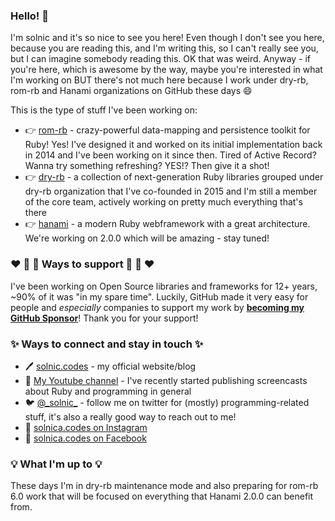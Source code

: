 ### Hello! 👋

I'm solnic and it's so nice to see you here! Even though I don't see you here, because you are reading this, and I'm writing this, so I can't really see you, but I can imagine somebody reading this. OK that was weird. Anyway - if you're here, which is awesome by the way, maybe you're interested in what I'm working on BUT there's not much here because I work under dry-rb, rom-rb and Hanami organizations on GitHub these days :smile:

This is the type of stuff I've been working on:

* :point_right: [rom-rb](https://github.com/rom-rb/rom) - crazy-powerful data-mapping and persistence toolkit for Ruby! Yes! I've designed it and worked on its initial implementation back in 2014 and I've been working on it since then. Tired of Active Record? Wanna try something refreshing? YES!? Then give it a shot!
* :point_right: [dry-rb](https://github.com/dry-rb) - a collection of next-generation Ruby libraries grouped under dry-rb organization that I've co-founded in 2015 and I'm still a member of the core team, actively working on pretty much everything that's there
* :point_right: [hanami](https://github.com/hanami) - a modern Ruby webframework with a great architecture. We're working on 2.0.0 which will be amazing - stay tuned!

###  :heart: :green_heart: :blue_heart: Ways to support :blue_heart: :green_heart: :heart: 

I've been working on Open Source libraries and frameworks for 12+ years, ~90% of it was "in my spare time". Luckily, GitHub made it very easy for people and *especially* companies to support my work by [**becoming my GitHub Sponsor**](https://github.com/sponsors/solnic)! Thank you for your support!

### :sparkles: Ways to connect and stay in touch :sparkles:

* :pen: [solnic.codes](https://solnic.codes) - my official website/blog
* :movie_camera: [My Youtube channel](https://www.youtube.com/channel/UCeRgtx8eE4WXqGAeeDQyGYQ) - I've recently started publishing screencasts about Ruby and programming in general
* :bird: [@\_solnic\_](https://twitter.com/_solnic_) - follow me on twitter for (mostly) programming-related stuff, it's also a really good way to reach out to me!
* :camera_flash: [solnica.codes on Instagram](https://facebook.com/solnic.codes)
* :blue_book: [solnica.codes on Facebook](https://instagram.com/solnic.codes)

### :bulb: What I'm up to :bulb:

These days I'm in dry-rb maintenance mode and also preparing for rom-rb 6.0 work that will be focused on everything that Hanami 2.0.0 can benefit from.
